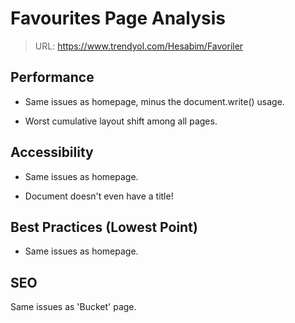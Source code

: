 # Favourites Page Analysis
> URL: https://www.trendyol.com/Hesabim/Favoriler

## Performance

- Same issues as homepage, minus the document.write() usage.

- Worst cumulative layout shift among all pages.


## Accessibility

- Same issues as homepage.

- Document doesn't even have a title!

## Best Practices (Lowest Point)

- Same issues as homepage.

## SEO

Same issues as 'Bucket' page.

